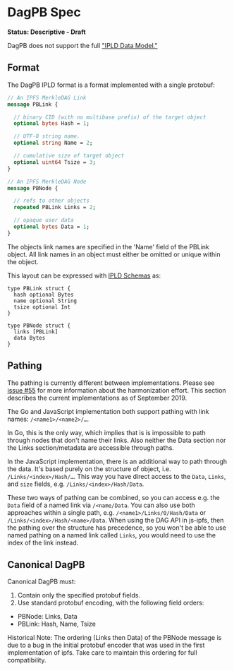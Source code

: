 # DagPB Spec

**Status: Descriptive - Draft**

DagPB does not support the full ["IPLD Data Model."](../../data-model-layer/data-model.md)

## Format

The DagPB IPLD format is a format implemented with a single protobuf:

```protobuf
// An IPFS MerkleDAG Link
message PBLink {

  // binary CID (with no multibase prefix) of the target object
  optional bytes Hash = 1;

  // UTF-8 string name.
  optional string Name = 2;

  // cumulative size of target object
  optional uint64 Tsize = 3;
}

// An IPFS MerkleDAG Node
message PBNode {

  // refs to other objects
  repeated PBLink Links = 2;

  // opaque user data
  optional bytes Data = 1;
}
```

The objects link names are specified in the 'Name' field of the PBLink object.
All link names in an object must either be omitted or unique within the object.

This layout can be expressed with [IPLD Schemas](../../schemas/README.md) as:

```ipldsch
type PBLink struct {
  hash optional Bytes
  name optional String
  tsize optional Int
}

type PBNode struct {
  links [PBLink]
  data Bytes
}
```

## Pathing

The pathing is currently different between implementations. Please see [issue #55] for more information about the harmonization effort. This section describes the current implementations as of September 2019.

The Go and JavaScript implementation both support pathing with link names: `/<name1>/<name2>/…`.

In Go, this is the only way, which implies that is is impossible to path through nodes that don't name their links. Also neither the Data section nor the Links section/metadata are accessible through paths.

In the JavaScript implementation, there is an additional way to path through the data. It's based purely on the structure of object, i.e. `/Links/<index>/Hash/…`. This way you have direct access to the `Data`, `Links`, and `size` fields, e.g. `/Links/<index>/Hash/Data`.

These two ways of pathing can be combined, so you can access e.g. the `Data` field of a named link via `/<name/Data`. You can also use both approaches within a single path, e.g. `/<name1>/Links/0/Hash/Data` or `/Links/<index>/Hash/<name>/Data`. When using the DAG API in js-ipfs, then the pathing over the structure has precedence, so you won't be able to use named pathing on a named link called `Links`, you would need to use the index of the link instead.


## Canonical DagPB

Canonical DagPB must:

1. Contain only the specified protobuf fields.
2. Use standard protobuf encoding, with the following field orders:
  - PBNode: Links, Data
  - PBLink: Hash, Name, Tsize

Historical Note: The ordering (Links then Data) of the PBNode message is due to
a bug in the initial protobuf encoder that was used in the first implementation
of ipfs. Take care to maintain this ordering for full compatibility.

[issue #55]: https://github.com/ipld/specs/issues/55
